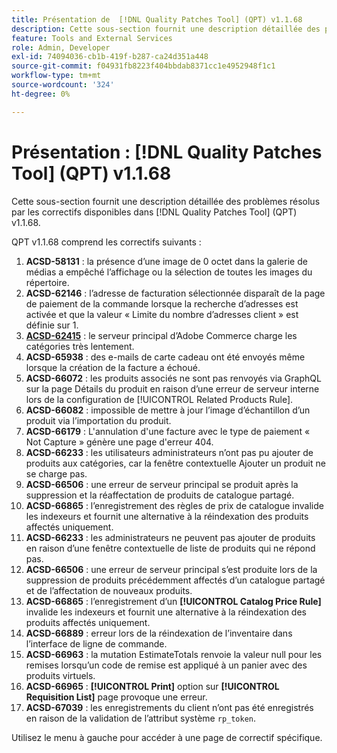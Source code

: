 ```yaml
---
title: Présentation de  [!DNL Quality Patches Tool] (QPT) v1.1.68
description: Cette sous-section fournit une description détaillée des problèmes résolus par les correctifs disponibles dans  [!DNL Quality Patches Tool] (QPT) v1.1.68.
feature: Tools and External Services
role: Admin, Developer
exl-id: 74094036-cb1b-419f-b287-ca24d351a448
source-git-commit: f04931fb8223f404bbdab8371cc1e4952948f1c1
workflow-type: tm+mt
source-wordcount: '324'
ht-degree: 0%

---
```


# Présentation : [!DNL Quality Patches Tool] (QPT) v1.1.68

Cette sous-section fournit une description détaillée des problèmes résolus par les correctifs disponibles dans [!DNL Quality Patches Tool] (QPT) v1.1.68.

QPT v1.1.68 comprend les correctifs suivants :
1. **ACSD-58131** : la présence d’une image de 0 octet dans la galerie de médias a empêché l’affichage ou la sélection de toutes les images du répertoire.
1. **ACSD-62146** : l’adresse de facturation sélectionnée disparaît de la page de paiement de la commande lorsque la recherche d’adresses est activée et que la valeur « Limite du nombre d’adresses client » est définie sur 1.
1. **[ACSD-62415](/help/tools/quality-patches-tool/patches-available-in-qpt/v1-1-68/acsd-62415-adobe-commerce-backend-loads-categories-very-slowly.md)** : le serveur principal d’Adobe Commerce charge les catégories très lentement.
1. **ACSD-65938** : des e-mails de carte cadeau ont été envoyés même lorsque la création de la facture a échoué.
1. **ACSD-66072** : les produits associés ne sont pas renvoyés via GraphQL sur la page Détails du produit en raison d’une erreur de serveur interne lors de la configuration de [!UICONTROL Related Products Rule].
1. **ACSD-66082** : impossible de mettre à jour l’image d’échantillon d’un produit via l’importation du produit.
1. **ACSD-66179** : L&#39;annulation d&#39;une facture avec le type de paiement « Not Capture » génère une page d&#39;erreur 404.
1. **ACSD-66233** : les utilisateurs administrateurs n’ont pas pu ajouter de produits aux catégories, car la fenêtre contextuelle Ajouter un produit ne se charge pas.
1. **ACSD-66506** : une erreur de serveur principal se produit après la suppression et la réaffectation de produits de catalogue partagé.
1. **ACSD-66865** : l’enregistrement des règles de prix de catalogue invalide les indexeurs et fournit une alternative à la réindexation des produits affectés uniquement.
1. **ACSD-66233** : les administrateurs ne peuvent pas ajouter de produits en raison d’une fenêtre contextuelle de liste de produits qui ne répond pas.
1. **ACSD-66506** : une erreur de serveur principal s’est produite lors de la suppression de produits précédemment affectés d’un catalogue partagé et de l’affectation de nouveaux produits.
1. **ACSD-66865** : l’enregistrement d’un **[!UICONTROL Catalog Price Rule]** invalide les indexeurs et fournit une alternative à la réindexation des produits affectés uniquement.
1. **ACSD-66889** : erreur lors de la réindexation de l’inventaire dans l’interface de ligne de commande.
1. **ACSD-66963** : la mutation EstimateTotals renvoie la valeur null pour les remises lorsqu’un code de remise est appliqué à un panier avec des produits virtuels.
1. **ACSD-66965** : **[!UICONTROL Print]** option sur **[!UICONTROL Requisition List]** page provoque une erreur.
1. **ACSD-67039** : les enregistrements du client n’ont pas été enregistrés en raison de la validation de l’attribut système `rp_token`.


Utilisez le menu à gauche pour accéder à une page de correctif spécifique.
